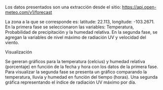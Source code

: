 Los datos presentados son una extracción desde el sitio: https://api.open-meteo.com/v1/forecast

La zona a la que se corresponde es: latitude: 22.113, longitude: -103.2671.
En la primera fase se seleccionaron las variables: Temperatura, Probabilidad de precipitación y la humedad relativa. 
En la segunda fase, se agregan la variables de nivel máximo de radiación UV y velocidad del viento.  

Visualización

Se gereran gráficos para la temperatura (celcius) y humedad relativa (porcentaje) en función de la fecha y hora con los datos de la primera fase. 
Para visualizar la segunda fase se presenta un gráfico comparando la temperatura, lluvia y humedad en función del tiempo (horas). Una
segunda gráfica representando el índice de radiación UV máximo por día. 
